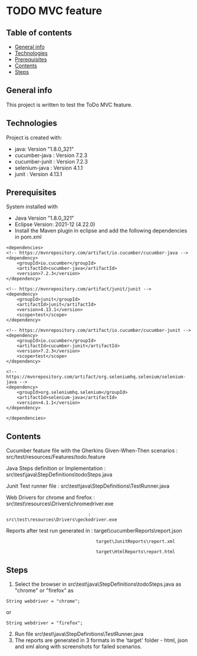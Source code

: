 # TODO MVC feature

 ## Table of contents
* [General info](#general-info)
* [Technologies](#technologies)
* [Prerequisites](#prerequisites)
* [Contents](#contents)
* [Steps](#steps)

## General info
This project is written to test the ToDo MVC feature. 
	
## Technologies
Project is created with:
* java: Version "1.8.0_321"
* cucumber-java : Version 7.2.3
* cucumber-junit : Version 7.2.3
* selenium-java : Version 4.1.1
* junit : Version 4.13.1
	
## Prerequisites
System installed with
* Java Version "1.8.0_321"
* Eclipse Version: 2021-12 (4.22.0)
* Install the Maven plugin in eclipse and add the following dependencies in pom.xml
```
<dependencies>
<!-- https://mvnrepository.com/artifact/io.cucumber/cucumber-java -->
<dependency>
    <groupId>io.cucumber</groupId>
    <artifactId>cucumber-java</artifactId>
    <version>7.2.3</version>
</dependency>

<!-- https://mvnrepository.com/artifact/junit/junit -->
<dependency>
    <groupId>junit</groupId>
    <artifactId>junit</artifactId>
    <version>4.13.1</version>
    <scope>test</scope>
</dependency>

<!-- https://mvnrepository.com/artifact/io.cucumber/cucumber-junit -->
<dependency>
    <groupId>io.cucumber</groupId>
    <artifactId>cucumber-junit</artifactId>
    <version>7.2.3</version>
    <scope>test</scope>
</dependency>

<!-- https://mvnrepository.com/artifact/org.seleniumhq.selenium/selenium-java -->
<dependency>
    <groupId>org.seleniumhq.selenium</groupId>
    <artifactId>selenium-java</artifactId>
    <version>4.1.1</version>
</dependency>

</dependencies>
```
## Contents

Cucumber feature file with the Gherkins Given-When-Then scenarios : src/test/resources/Features/todo.feature

Java Steps definition or Implementation : src\test\java\StepDefinitions\todoSteps.java

Junit Test runner file : src\test\java\StepDefinitions\TestRunner.java

Web Drivers for chrome and firefox : src\test\resources\Drivers\chromedriver.exe

                                   : src\test\resources\Drivers\geckodriver.exe
                                   
Reports after test run generated in : target\cucumberReports\report.json

                                      target\JunitReports\report.xml
                                      
                                      target\HtmlReports\report.html
                                      
## Steps

1. Select the browser in src\test\java\StepDefinitions\todoSteps.java as "chrome" or "firefox" as
```
String webdriver = "chrome";
```
or
```
String webdriver = "firefox";
```
2. Run file src\test\java\StepDefinitions\TestRunner.java
3. The reports are generated in 3 formats in the 'target' folder - html, json and xml along with screenshots for failed scenarios.






